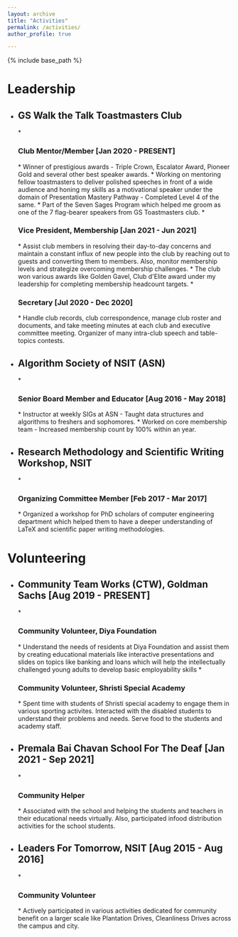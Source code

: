 ```yaml
---
layout: archive
title: "Activities"
permalink: /activities/
author_profile: true

---
```


{% include base_path %}

Leadership
======
* <h2>GS Walk the Talk Toastmasters Club</h2>
  * <h3>Club Mentor/Member [Jan 2020 - PRESENT]</h3>
    * Winner of prestigious awards - Triple Crown, Escalator Award, Pioneer Gold and several other best speaker awards.
    * Working on mentoring fellow toastmasters to deliver polished speeches in front of a wide audience and honing my skills as a motivational speaker under the domain of Presentation Mastery Pathway - Completed Level 4 of the same.
    * Part of the Seven Sages Program which helped me groom as one of the 7 flag-bearer speakers from GS Toastmasters club.
  * <h3>Vice President, Membership [Jan 2021 - Jun 2021]</h3>
  	* Assist club members in resolving their day-to-day concerns and maintain a constant influx of new people into the club by reaching out to guests and converting them to members. Also, monitor membership levels and strategize overcoming membership challenges.
    * The club won various awards like Golden Gavel, Club d'Elite award under my leadership for completing membership headcount targets.
  * <h3>Secretary [Jul 2020 - Dec 2020]</h3>
  	* Handle club records, club correspondence, manage club roster and documents, and take meeting minutes at each club and executive committee meeting. Organizer of many intra-club speech and table-topics contests.

* <h2>Algorithm Society of NSIT (ASN)</h2>
  * <h3>Senior Board Member and Educator [Aug 2016 - May 2018]</h3>
	* Instructor at weekly SIGs at ASN - Taught data structures and algorithms to freshers and sophomores.
    * Worked on core membership team - Increased membership count by 100% within an year.

* <h2>Research Methodology and Scientific Writing Workshop, NSIT</h2>
  * <h3>Organizing Committee Member [Feb 2017 - Mar 2017]</h3> 
    * Organized a workshop for PhD scholars of computer engineering department which helped them to have a deeper understanding of LaTeX and scientific paper writing methodologies.


Volunteering
======

* <h2>Community Team Works (CTW), Goldman Sachs [Aug 2019 - PRESENT]</h2>
  * <h3>Community Volunteer, Diya Foundation</h3>
  	* Understand the needs of residents at Diya Foundation and assist them by creating educational materials like interactive presentations and slides on topics like banking and loans which will help the intellectually challenged young adults to develop basic employability skills
  * <h3>Community Volunteer, Shristi Special Academy</h3>
    * Spent time with students of Shristi special academy to engage them in various sporting activites. Interacted with the disabled students to understand their problems and needs. Serve food to the students and academy staff.
* <h2>Premala Bai Chavan School For The Deaf [Jan 2021 - Sep 2021]</h2>
  * <h3>Community Helper</h3>
    * Associated with the school and helping the students and teachers in their educational needs virtually.  Also, participated infood distribution activities for the school students.
* <h2>Leaders For Tomorrow, NSIT [Aug 2015 - Aug 2016]</h2>
  * <h3>Community Volunteer</h3>
    * Actively participated in various activities dedicated for community benefit on a larger scale like Plantation Drives, Cleanliness Drives across the campus and city.